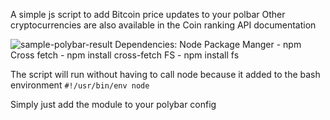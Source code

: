 A simple js script to add Bitcoin price updates to your polbar
Other cryptocurrencies are also available in the Coin ranking API documentation

![sample-polybar-result](https://github.com/alEXE-tech/polyCrypto/blob/main/example.png?raw=true)
Dependencies:
Node Package Manger - npm
Cross fetch - npm install cross-fetch
FS - npm install fs

The script will run without having to call node because it added to the bash environment
`#!/usr/bin/env node`

Simply just add the module to your polybar config
